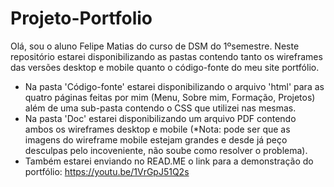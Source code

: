 # Projeto-Portfolio
Olá, sou o aluno Felipe Matias do curso de DSM do 1ºsemestre. Neste repositório estarei disponibilizando as pastas contendo tanto os wireframes das versões desktop e mobile quanto
o código-fonte do meu site portfólio. 
- Na pasta 'Código-fonte' estarei disponibilizando o arquivo 'html' para as quatro páginas feitas por mim (Menu, Sobre mim, Formação, Projetos) além de uma sub-pasta contendo o CSS que utilizei nas mesmas.
- Na pasta 'Doc' estarei disponibilizando um arquivo PDF contendo ambos os wireframes desktop e mobile (*Nota: pode ser que as imagens do wireframe mobile estejam grandes e desde já peço desculpas pelo incoveniente, não soube como resolver o problema).
- Também estarei enviando no READ.ME o link para a demonstração do portfólio: https://youtu.be/1VrGpJ51Q2s
